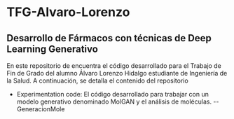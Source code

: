 # TFG-Alvaro-Lorenzo
## Desarrollo de Fármacos con técnicas de Deep Learning Generativo
En este repositorio de encuentra el código desarrollado para el Trabajo de Fin de Grado del alumno Álvaro Lorenzo Hidalgo estudiante de Ingeniería de la Salud. A continuación, se detalla el contenido del repositorio
- Experimentation code: El código desarrollado para trabajar con un modelo generativo denominado MolGAN y el análisis de moléculas.
  -- GeneracionMole
